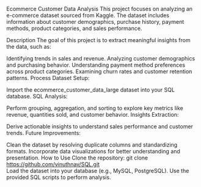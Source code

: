 Ecommerce Customer Data Analysis
This project focuses on analyzing an e-commerce dataset sourced from Kaggle. The dataset includes information about customer demographics, purchase history, payment methods, product categories, and sales performance.

Description
The goal of this project is to extract meaningful insights from the data, such as:

Identifying trends in sales and revenue.
Analyzing customer demographics and purchasing behavior.
Understanding payment method preferences across product categories.
Examining churn rates and customer retention patterns.
Process
Dataset Setup:

Import the ecommerce_customer_data_large dataset into your SQL database.
SQL Analysis:

Perform grouping, aggregation, and sorting to explore key metrics like revenue, quantities sold, and customer behavior.
Insights Extraction:

Derive actionable insights to understand sales performance and customer trends.
Future Improvements:

Clean the dataset by resolving duplicate columns and standardizing formats.
Incorporate data visualizations for better understanding and presentation.
How to Use
Clone the repository:
git clone https://github.com/vinuthnav/SQL.git  
Load the dataset into your database (e.g., MySQL, PostgreSQL).
Use the provided SQL scripts to perform analysis.
